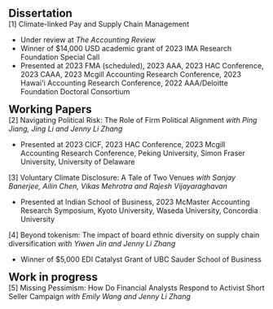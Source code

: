 <h2 id="dissertation" style="margin: 2px 0px 0px;">Dissertation</h2>
 
<div>
  <div class="title"> [1] Climate-linked Pay and Supply Chain Management  </div>
  <ul>
     <li>   Under review at <em>The Accounting Review</em><br></li>
     <li>   Winner of $14,000 USD academic grant of 2023 IMA Research Foundation Special Call <br></li>
     <li>   Presented at 2023 FMA (scheduled), 2023 AAA, 2023 HAC Conference, 2023 CAAA, 2023 Mcgill Accounting Research Conference, 2023 Hawai'i Accounting Research Conference, 2022 AAA/Deloitte Foundation Doctoral Consortium</li>
  </ul>
</div>


<h2 id="working paper" style="margin: 2px 0px 0px;">Working Papers</h2>
 
<div>
   <div class="title"> [2] Navigating Political Risk: The Role of Firm Political Alignment <em> with Ping Jiang, Jing Li and Jenny Li Zhang </em> </div>
 <ul>
     <li>  Presented at 2023 CICF, 2023 HAC Conference, 2023 Mcgill Accounting Research Conference, Peking University, Simon Fraser University, University of Delaware</li>
  </ul>
</div>


<div>
   <div class="title"> [3] Voluntary Climate Disclosure: A Tale of Two Venues <em> with Sanjay Banerjee, Ailin Chen, Vikas
Mehrotra and Rajesh Vijayaraghavan </em> </div>
 <ul>
     <li>  Presented at Indian School of Business, 2023 McMaster Accounting Research Symposium, Kyoto University, Waseda University, Concordia University</li>
  </ul>
</div>
 
 
<div>
   <div class="title"> [4] Beyond tokenism: The impact of board ethnic diversity on supply chain diversification <em> with Yiwen Jin and Jenny Li Zhang </em> </div>
 <ul>
     <li>  Winner of $5,000 EDI Catalyst Grant of UBC Sauder School of Business</li>
  </ul>
</div>

  
 
<h2 id="publications" style="margin: 2px 0px 0px;">Work in progress</h2>
 
  <div class="title"> [5] Missing Pessimism: How Do Financial Analysts Respond to Activist Short Seller Campaign <em> with Emily Wang and Jenny Li Zhang </em></div>
   
  </div>
    
 


